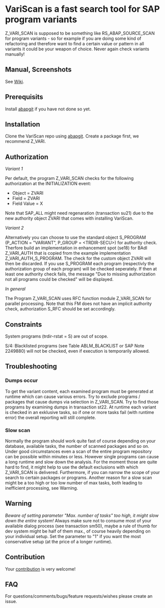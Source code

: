 # VariScan is a fast search tool for SAP program variants

Z_VARI_SCAN is supposed to be something like RS_ABAP_SOURCE_SCAN for program variants - so for example if you are doing some kind of refactoring and therefore want to find a certain value or pattern in all variants it could be your weapon of choice. Never again check variants manually!

## Manual, Screenshots
See [Wiki](https://github.com/striezl/VariScan/wiki).

## Prerequisits

Install [abapgit](https://docs.abapgit.org/guide-install.html) if you have not done so yet. 

## Installation

Clone the VariScan repo using [abapgit](https://github.com/abapGit/abapGit). Create a package first, we recommend Z_VARI.

## Authorization

*Variant 1*

Per default, the program Z_VARI_SCAN checks for the following authorization at the INITIALIZATION event:
* Object = ZVARI
* Field = ZVARI
* Field Value = X

Note that SAP_ALL might need regenaration (transaction su21) due to the new authority object ZVARI that comes with installing VariScan.

*Variant 2*

Alternatively you can choose to use the standard object S_PROGRAM (P_ACTION = "VARIANT", P_GROUP = \<TRDIR-SECU\>) for authority check. Therfore build an implementation in enhancement spot (se18) for BAdI Z_VARI_AUTH that is copied from the example implementation Z_VARI_AUTH_S_PROGRAM. The check for the custom object ZVARI will then be discarded. If you use S_PROGRAM each program (respectivly the authorization group of each program) will be checked seperately. If then at least one authority check fails, the message "Due to missing authorization not all programs could be checked" will be displayed.

*In general*

The Program Z_VARI_SCAN uses RFC function module Z_VARI_SCAN for parallel processing. Note that this FM does not have an implicit authority check, authorization S_RFC should be set accordingly.

## Constraints

System programs (trdir-rstat = S) are out of scope. 

S/4: Blacklisted programs (see Table ABLM_BLACKLIST or SAP Note 2249880) will not be checked, even if execution is temporarily allowed.

## Troubleshooting

### Dumps occur 

To get the variant content, each examined program must be generated at runtime which can cause various errors.  Try to exclude programs / packages that cause dumps via selection in Z_VARI_SCAN. Try to find those programs by examining dumps in transaction st22. At runtime each variant is checked in an exklusive tasks, so if one or more tasks fail (with runtime error) the overall reporting will still complete.

### Slow scan

Normally the program should work quite fast of course depending on your database, available tasks, the number of scanned packages and so on. Under good circumstances even a scan of the entire program repository can be possible within minutes or less. However single programs can cause a long runtime and slow down the analysis. For the moment those are quite hard to find, it might help to use the default exclusions with which Z_VARI_SCAN is delivered. Furthermore, if you can narrow the scope of your search to certain packages or programs. Another reason for a slow scan might be a too high or too low number of max tasks, both leading to inefficient processing, see Warning.
 
 ## Warning
 *Beware of setting parameter "Max. number of tasks" too high, it might slow down the entire system!* Always make sure not to consume most of your available dialog process (see transaction sm50), maybe a rule of thumb for dev system might be half of them max., of course heavily depending on your individual setup. Set the parameter to "1" if you want the most conservative setup (at the price of a longer runtime).
 
 ## Contribution
Your [contribution](https://docs.abapgit.org/guide-contributing.html) is very welcome!

## FAQ
For questions/comments/bugs/feature requests/wishes please create an issue.
